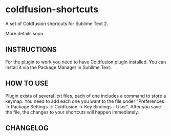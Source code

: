 coldfusion-shortcuts
====================

A set of Coldfusion shortcuts for Sublime Text 2.

More details soon.

INSTRUCTIONS
--------------------

For the plugin to work you need to have Coldfusion plugin installed. You can install it via the Package Manager in Sublime Text.

HOW TO USE
--------------------

Plugin exists of several .txt files, each of one includes a command to store a keymap. You need to add each one you want to the file under "Preferences -> Package Settings -> Coldfusion -> Key Bindings - User". After you save the file, the changes to your shortcuts will happen immediately.

CHANGELOG
--------------------
